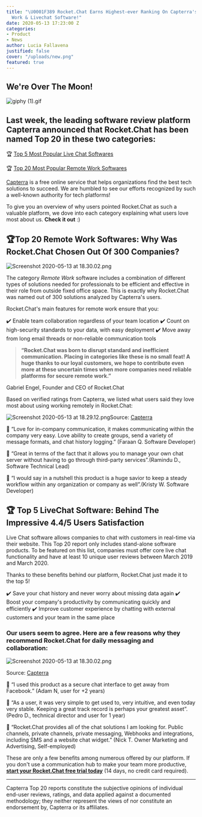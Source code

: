 ```yaml
---
title: "\U0001F389 Rocket.Chat Earns Highest-ever Ranking On Capterra's Top 20 Remote
  Work & Livechat Software!"
date: 2020-05-13 17:23:00 Z
categories:
- Product
- News
author: Lucia Fallavena
justified: false
cover: "/uploads/new.png"
featured: true
---
```


## We're Over The Moon!

![giphy (1).gif](/uploads/giphy%20(1).gif)

## Last week, the leading software review platform Capterra announced that Rocket.Chat has been named Top 20 in these two categories:

🏆 [Top 5 Most Popular Live Chat Softwares](https://www.capterra.com/live-chat-software/#top-20)

🏆 [Top 20 Most Popular Remote Work Softwares](https://www.capterra.com/remote-work-software/#top-20)

[Capterra](https://www.capterra.com/) is a free online service that helps organizations find the best tech solutions to succeed. We are humbled to see our efforts recognized by such a well-known authority for tech platforms!

To give you an overview of why users pointed Rocket.Chat as such a valuable platform, we dove into each category explaining what users love most about us. **Check it out** :)

## 🏆Top 20 Remote Work Softwares: Why Was Rocket.Chat Chosen Out Of 300 Companies?

![Screenshot 2020-05-13 at 18.30.02.png](/uploads/Screenshot%202020-05-13%20at%2018.30.02.png)

The category *Remote Work* software includes a combination of different types of solutions needed for professionals to be efficient and effective in their role from outside fixed office space. This is exactly why Rocket.Chat was named out of 300 solutions analyzed by Capterra's users.

Rocket.Chat's main features for remote work ensure that you:

✔️ Enable team collaboration regardless of your team location
✔️ Count on high-security standards to your data, with easy deployment
✔️ Move away from long email threads or non-reliable communication tools

> **“Rocket.Chat was born to disrupt standard and inefficient communication. Placing in categories like these is no small feat! A huge thanks to our loyal customers, we hope to contribute even more at these uncertain times when more companies need reliable platforms for secure remote work.”**

Gabriel Engel, Founder and CEO of Rocket.Chat

Based on verified ratings from Capterra, we listed what users said they love most about using working remotely in Rocket.Chat:

![Screenshot 2020-05-13 at 18.29.12.png](/uploads/Screenshot%202020-05-13%20at%2018.29.12.png)Source: [Capterra](https://www.capterra.com/p/161575/Rocket-Chat/reviews/502385/)

🎉 “Love for in-company communication, it makes communicating within the company very easy. Love ability to create groups, send a variety of message formats, and chat history logging.” (Faraan Q. Software Developer)

🎉 “Great in terms of the fact that it allows you to manage your own chat server without having to go through third-party services”.(Ramindu D., Software Technical Lead)

🎉 “I would say in a nutshell this product is a huge savior to keep a steady workflow within any organization or company as well”.(Kristy W. Software Developer)

## 🏆 Top 5 LiveChat Software: Behind The Impressive 4.4/5 Users Satisfaction

Live Chat software allows companies to chat with customers in real-time via their website. This Top 20 report only includes stand-alone software products. To be featured on this list, companies must offer core live chat functionality and have at least 10 unique user reviews between March 2019 and March 2020.

Thanks to these benefits behind our platform, Rocket.Chat just made it to the top 5!

✔️ Save your chat history and never worry about missing data again
✔️ Boost your company's productivity by communicating quickly and efficiently
✔️ Improve customer experience by chatting with external customers and your team in the same place

### Our users seem to agree. Here are a few reasons why they recommend Rocket.Chat for daily messaging and collaboration:

![Screenshot 2020-05-13 at 18.30.02.png](/uploads/Screenshot%202020-05-13%20at%2018.30.02.png)

Source: [Capterra](https://www.capterra.com/p/161575/Rocket-Chat/reviews/1764243/)

🎉 “I used this product as a secure chat interface to get away from Facebook.” (Adam N, user for \+2 years)

🎉 “As a user, it was very simple to get used to, very intuitive, and even today very stable. Keeping a great track record is perhaps your greatest asset”.(Pedro D., technical director and user for 1 year)

🎉 “Rocket.Chat provides all of the chat solutions I am looking for. Public channels, private channels, private messaging, Webhooks and integrations, including SMS and a website chat widget.” (Nick T. Owner Marketing and Advertising, Self-employed)

These are only a few benefits among numerous offered by our platform. If you don't use a communication hub to make your team more productive, **[start your Rocket.Chat free trial today](https://cloud.rocket.chat/trial/bronze)** (14 days, no credit card required).

---

Capterra Top 20 reports constitute the subjective opinions of individual end-user reviews, ratings, and data applied against a documented methodology; they neither represent the views of nor constitute an endorsement by, Capterra or its affiliates.